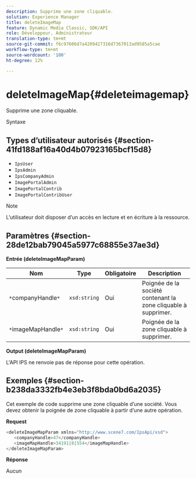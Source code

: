 ```yaml
---
description: Supprime une zone cliquable.
solution: Experience Manager
title: deleteImageMap
feature: Dynamic Media Classic, SDK/API
role: Développeur, Administrateur
translation-type: tm+mt
source-git-commit: f6c97606d7a4209427316d7367013ad9585a5cae
workflow-type: tm+mt
source-wordcount: '100'
ht-degree: 12%

---
```



# deleteImageMap{#deleteimagemap}

Supprime une zone cliquable.

Syntaxe

## Types d’utilisateur autorisés {#section-41fd188af16a40d4b07923165bcf15d8}

* `IpsUser`
* `IpsAdmin`
* `IpsCompanyAdmin`
* `ImagePortalAdmin`
* `ImagePortalContrib`
* `ImagePortalContribUser`

>[!NOTE]
>
>L’utilisateur doit disposer d’un accès en lecture et en écriture à la ressource.

## Paramètres {#section-28de12bab79045a5977c68855e37ae3d}

**Entrée (deleteImageMapParam)**

| Nom | Type | Obligatoire | Description |
|---|---|---|---|
| `*`companyHandle`*` | `xsd:string` | Oui | Poignée de la société contenant la zone cliquable à supprimer. |
| `*`imageMapHandle`*` | `xsd:string` | Oui | Poignée de la zone cliquable à supprimer. |

**Output (deleteImageMapParam)**

L&#39;API IPS ne renvoie pas de réponse pour cette opération.

## Exemples {#section-b238da3332fb4e3eb3f8bda0bd6a2035}

Cet exemple de code supprime une zone cliquable d’une société. Vous devez obtenir la poignée de zone cliquable à partir d’une autre opération.

**Request**

```java
<deleteImageMapParam xmlns="http://www.scene7.com/IpsApi/xsd">
   <companyHandle>47</companyHandle>
   <imageMapHandle>34191|8|554</imageMapHandle>
</deleteImageMapParam>
```

**Réponse**

Aucun
